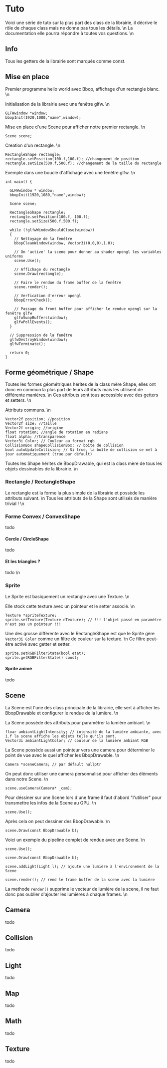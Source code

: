 
# Tuto 

Voici une série de tuto sur la plus part des class de la librairie, il décrive le rôle de chaque class mais ne donne pas tous les détails. \n 
La documentation elle pourra répondre à toutes vos questions. \n 

## Info 

Tous les getters de la librairie sont marqués comme const.

## Mise en place 

Premier programme hello world avec Bbop, affichage d'un rectangle blanc. \n

Initialisation de la librairie avec une fenêtre glfw. \n 
```
GLFWwindow *window;
bbopInit(1920,1080,"name",window);
```

Mise en place d'une Scene pour afficher notre premier rectangle. \n
```
Scene scene;
```

Creation d'un rectangle. \n
```
RectangleShape rectangle;
rectangle.setPosition(100.f,100.f); //changement de position 
rectangle.setSize(500.f,500.f); //changement de la taille du rectangle
```

Exemple dans une boucle d'affichage avec une fenêtre glfw. \n
```
int main() {
  
  GLFWwindow * window;
  bbopInit(1920,1080,"name",window);
  
  Scene scene;

  RectangleShape rectangle;
  rectangle.setPosition(100.f, 100.f);
  rectangle.setSize(500.f,500.f);

  while (!glfwWindowShouldClose(window))
  {
    // Nettoyage de la fenêtre
    bbopCleanWindow(window, Vector3i(0,0,0),1.0);

    // On 'active' la scene pour donner au shader opengl les variables uniforms
    scene.Use();

    // Affichage du rectangle
    scene.Draw(rectangle);

    // Faire le rendue du frame buffer de la fenêtre
    scene.render();
    
    // Verfication d'erreur opengl
    bbopErrorCheck();

    // Passage du front buffer pour afficher le rendue opengl sur la fenêtre glfw 
    glfwSwapBuffers(window);
    glfwPollEvents();
  }
  
  // Suppression de la fenêtre
  glfwDestroyWindow(window);
  glfwTerminate();
  
  return 0;
}
```

## Forme géométrique / Shape

Toutes les formes géométriques hérites de la class mère Shape, elles ont donc en commun la plus part de leurs attributs mais les utilisent de différente manières. \n
Ces attributs sont tous accessible avec des getters et setters. \n

Attributs communs. \n
```
Vector2f position; //position
Vector2f size; //taille
Vector2f origin; //origine
float rotation; //angle de rotation en radians
float alpha; //transparence
Vector3i Color; // Couleur au format rgb
CollisionBox shapeCollisionBox: // boîte de collision
bool autoUpdateCollision; // Si true, la boîte de collision se met à jour automatiquement (true par défault)
```

Toutes les Shape hérites de BbopDrawable, qui est la class mère de tous les objets dessinables de la librairie. \n

### Rectangle / RectangleShape

Le rectangle est la forme la plus simple de la librairie et possède les attributs suivant. \n 
Tous les attributs de la Shape sont utilisés de manière trivial ! \n

### Forme Convex / ConvexShape

todo

#### Cercle / CircleShape

todo

#### Et les triangles ?

todo \n

### Sprite

Le Sprite est basiquement un rectangle avec une Texture. \n 

Elle stock cette texture avec un pointeur et le setter associé. \n 
```
Texture *spriteTexture;
sprite.setTexture(Texture nTexture); // !!! l'objet passé en paramètre n'est pas un pointeur !!!
```

Une des grosse différente avec le RectangleShape est que le Sprite gère ```Vector3i Color``` comme un filtre de couleur sur la texture. \n 
Ce filtre peut-être activé avec getter et setter. 
```
sprite.setRGBFilterState(bool etat);
sprite.getRGBFilterState() const;
```

#### Sprite animé

todo

## Scene 

La Scene est l'une des class principale de la librairie, elle sert à afficher les BbopDrawable et configurer le rendue de la lumière. \n

La Scene possède des attributs pour paramètrer la lumière ambiant. \n 
```
floar ambiantLightIntensity; // intensité de la lumière ambiante, avec 1.f la scene affiche les objets telle qu'ils sont.
Vector3i ambiantLightColor; // couleur de la lumière ambiant RGB
```

La Scene possède aussi un pointeur vers une camera pour déterminer le point de vue avec le quel afficher les BbopDrawable. \n
```
Camera *sceneCamera; // par défault nullptr 
```

On peut donc utiliser une camera personnalisé pour afficher des éléments dans notre Scene. \n
```
scene.useCamera(Camera* _cam);
```

Pour déssiner sur une Scene lors d'une frame il faut d'abord "l'utiliser" pour transmettre les infos de la Scene au GPU. \n 
```
scene.Use(); 
```

Après cela on peut dessiner des BbopDrawable. \n 
```
scene.Draw(const BbopDrawable b);
```

Voici un exemple du pipeline complet de rendue avec une Scene. \n 
```
scene.Use();

scene.Draw(const BbopDrawable b);

scene.addLight(Light l); // ajoute une lumière à l'environement de la Scene 

scene.render(); // rend le frame buffer de la scene avec la lumière 
```

La methode  ```render()``` supprime le vecteur de lumière de la scene, il ne faut donc pas oublier d'ajouter les lumières à chaque frames. \n 

## Camera

todo

## Collision

todo

## Light

todo

## Map

todo

## Math 

todo 

## Texture

todo
